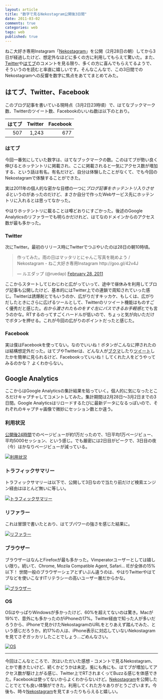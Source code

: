 ```yaml
---
layout: article
title: "数字で見るNekostagram公開後3日間"
date: 2011-03-02
comments: true
categories: web
tags: web
published: true
---
```


ねこ大好き専用Instagram「[Nekostagram](http://nekostagram.heroku.com/)」を公開（2月28日の朝）してから3日が経過したけど、想定外なほどに多くの方に利用してもらえて驚いた。また、[Twitter](http://twitter.com/#!/search/nekostagram)や[はてブ](http://b.hatena.ne.jp/entry/nekostagram.heroku.com/)のコメントを見る限り、多くの方に喜んでもらえてるようで、そういうのを読むと率直に嬉しいです。そんなこんなで、この3日間でのNekostagramへの反響を数字に焦点をあててまとめてみた。

<!-- READMORE -->


## はてブ、Twitter、Facebook

このブログ記事を書いている現時点（3月2日23時頃）で、はてなブックマーク数、Twitterのツイート数、Facebookのいいね数は以下のとおり。

|はてブ|Twitter|Facebook|
|-:|-:|-:|
|507|1,243|677|


### はてブ

今回一番気にしていた数字は、はてなブックマークの数。このはてブが勢い良く伸びるとホッテントリに掲載され、ここに掲載されると一気にアクセス数が増加する、という話は有名。有名だけど、自分は体験したことがなくて、でも今回のNekostagramで体験することができた。

実は2011年の個人的な密かな目標の一つに*ブログ記事をホッテントリ入りさせる*というのがあったのだけど、まさか自分で作ったWebサービス先にホッテントリに入れるとは思ってなかった。

やはりホッテントリに載ることは噂どおりにすごかった。後述のGoogle Analyticsのリファラーでも明らかだけれど、はてなのドメインからのアクセス数が最も多かった。


### Twitter

次にTwitter。最初のリリース時にTwitterでつぶやいたのは28日の朝10時頃。

<blockquote class="twitter-tweet"><p>作ってみた。雨の日はマッタリとにゃんこ写真を眺めよう / Nekostagram - ねこ大好き専用Instagram http://goo.gl/42v4J</p>&mdash; ルエダップ (@ruedap) <a href="https://twitter.com/ruedap/statuses/42033970183020544">February 28, 2011</a></blockquote>
<script async src="//platform.twitter.com/widgets.js" charset="utf-8"></script>

ここからスタートしてじわじわと広がっていって、途中で昼休みを利用してブログ記事も公開したけど、基本的にはTwitter上での連鎖で周知されていった感じ。Twitterは誘爆剤とでもいうのか、広がりだすキッカケ、もしくは、広がりだしたときにさらに広げるツールとして、Twitterのリツイート機能はものすごく優秀だと感じた。*右から渡されたものをすぐ左にパスできるお手軽感*とでも言うのかな。RTするのってすごくハードルが低いので、ちょっと気が向いただけでボタンを押せる。これが今回の広がりのポイントだったと感じた。


### Facebook

実は僕はFacebookを使ってない。なのでいいね！ボタンがこんなに押されたのは結構想定外だった。はてブやTwitterは、どんな人が[ブクマ](http://b.hatena.ne.jp/entry/nekostagram.heroku.com/)したり[ツイート](http://twitter.com/#!/search/nekostagram)したかを簡単に見られるけど、Facebookっていいね！してくれた人をどうやってみるのかな？ よくわからない。


## Google Analytics

ここからはGoogle Analyticsの集計結果を貼っていく。個人的に気になったところだけキャプチャしてコメントしてみた。集計期間は2月28日～3月2日までの3日間。Google Analyticsはリロードするたびに最新データになるっぽいので、それぞれのキャプチャ画像で微妙にセッション数とか違う。


### 利用状況

[公開後24時間](http://twitter.com/#!/ruedap/status/42369974836281344)でのページビューが約1万だったので、1日平均1万ページビュー、平均5000セッション、という感じ。でも厳密には2日目がピークで、3日目の夜（今）はかなりページビューが減っている。

[![利用状況](/assets/2011/03/02/1299077846-01.png)](/assets/2011/03/02/1299077846-01.png)


### トラフィックサマリー

トラフィックサマリーは以下で、公開して3日なので当たり前だけど検索エンジン経由はほとんど無いに等しい。

[![トラフィックサマリー](/assets/2011/03/02/1299077846-02.png)](/assets/2011/03/02/1299077846-02.png)


### リファラー

これは冒頭で書いたとおり、はてブパワーの強さを感じた結果に。

[![リファラー](/assets/2011/03/02/1299077846-03.png)](/assets/2011/03/02/1299077846-03.png)


### ブラウザー

ブラウザーはなんとFirefoxが最も多かった。Vimperatorユーザーとしては嬉しい限り。続いて、Chrome, Mozila Compatible Agent, Safari... IEが全体の15%以下！ 世間一般のブラウザーシェアとずいぶん違うのは、やはりTwitterやはてブなどを使いこなすITリテラシーの高いユーザー層だからかな。

[![ブラウザー](/assets/2011/03/02/1299077846-04.png)](/assets/2011/03/02/1299077846-04.png)


### OS

OSはやっぱりWindowsが多かったけど、60%を超えてないのは驚き。Macが19%で、意外にも多かったのがiPhoneの17%。Twitter経由で知った人が多いだろうから、iPhoneで見かけたNekostagramのURLをとりあえず踏んでみた、という感じだろうか。約17%の人は、iPhone表示に対応していないNekostagramを見てさぞガッカリしたことでしょう…ごめんなさい。

[![OS](/assets/2011/03/02/1299077846-05.png)](/assets/2011/03/02/1299077846-05.png)

* * *

今回はこんなところで、次はいただいた感想・コメントで見るNekostagram、とかで書きたいけど、続くかどうかは未定。兎にも角にも、はてブが増加してアクセス数が駆け上がる感じ、Twitter上でRTされまくってBuzzる感じを体感できた。Facebookは使ってないからよくわからないけど。[Nekostagram](http://nekostagram.heroku.com/)を公開したことでとても良い体験ができた。利用してくれた方々ありがとうございます。今後も、時々[Nekostagram](http://nekostagram.heroku.com/)を見てまったりもらえると嬉しい。

